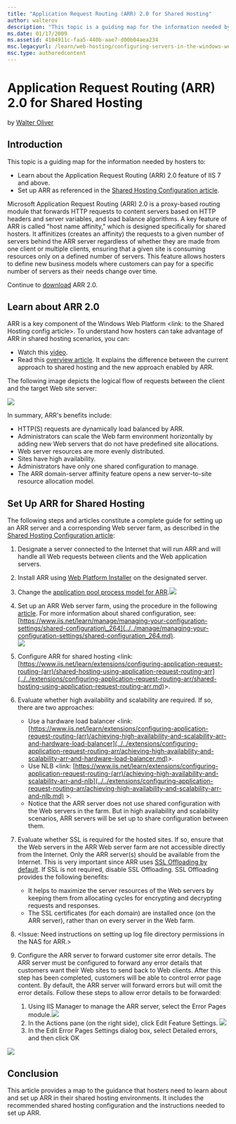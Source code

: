 ```yaml
---
title: "Application Request Routing (ARR) 2.0 for Shared Hosting"
author: walterov
description: "This topic is a guiding map for the information needed by hosters to: • Learn about the Application Request Routing (ARR) 2.0 feature of IIS 7 and above. • S..."
ms.date: 01/17/2009
ms.assetid: 4104911c-faa5-440b-aae7-d00b04aea234
msc.legacyurl: /learn/web-hosting/configuring-servers-in-the-windows-web-platform/application-request-routing-arr-20-for-shared-hosting
msc.type: authoredcontent
---
```

Application Request Routing (ARR) 2.0 for Shared Hosting
====================
by [Walter Oliver](https://github.com/walterov)

## Introduction

This topic is a guiding map for the information needed by hosters to:

- Learn about the Application Request Routing (ARR) 2.0 feature of IIS 7 and above.   
- Set up ARR as referenced in the [Shared Hosting Configuration article](../planning-the-web-hosting-architecture/shared-hosting-configuration.md).

Microsoft Application Request Routing (ARR) 2.0 is a proxy-based routing module that forwards HTTP requests to content servers based on HTTP headers and server variables, and load balance algorithms. A key feature of ARR is called "host name affinity," which is designed specifically for shared hosters. It affinitizes (creates an affinity) the requests to a given number of servers behind the ARR server regardless of whether they are made from one client or multiple clients, ensuring that a given site is consuming resources only on a defined number of servers. This feature allows hosters to define new business models where customers can pay for a specific number of servers as their needs change over time.

Continue to [download](https://www.iis.net/downloads/microsoft/application-request-routing) ARR 2.0.

## Learn about ARR 2.0

ARR is a key component of the Windows Web Platform &lt;link: to the Shared Hosting config article&gt;. To understand how hosters can take advantage of ARR in shared hosting scenarios, you can:

- Watch this [video](http://www.msteched.com/2010/NorthAmerica/WSV324).
- Read this [overview article](../../extensions/planning-for-arr/overview-of-shared-hosting-deployment-using-application-request-routing-20.md). It explains the difference between the current approach to shared hosting and the new approach enabled by ARR.

The following image depicts the logical flow of requests between the client and the target Web site server:

[![](application-request-routing-arr-20-for-shared-hosting/_static/image2.jpg)](application-request-routing-arr-20-for-shared-hosting/_static/image1.jpg)

In summary, ARR's benefits include:

- HTTP(S) requests are dynamically load balanced by ARR.
- Administrators can scale the Web farm environment horizontally by adding new Web servers that do not have predefined site allocations.
- Web server resources are more evenly distributed.
- Sites have high availability.
- Administrators have only one shared configuration to manage.
- The ARR domain-server affinity feature opens a new server-to-site resource allocation model.

## Set Up ARR for Shared Hosting

The following steps and articles constitute a complete guide for setting up an ARR server and a corresponding Web server farm, as described in the [Shared Hosting Configuration article](../planning-the-web-hosting-architecture/shared-hosting-configuration.md):

1. Designate a server connected to the Internet that will run ARR and will handle all Web requests between clients and the Web application servers.
2. Install ARR using [Web Platform Installer](https://www.microsoft.com/web/downloads/platform.aspx) on the designated server.
3. Change the [application pool process model for ARR](../../extensions/installing-application-request-routing-arr/install-application-request-routing.md).[![](application-request-routing-arr-20-for-shared-hosting/_static/image4.jpg)](application-request-routing-arr-20-for-shared-hosting/_static/image3.jpg)
4. Set up an ARR Web server farm, using the procedure in the following [article](../../extensions/configuring-application-request-routing-arr/define-and-configure-an-application-request-routing-server-farm.md). For more information about shared configuration, see: [https://www.iis.net/learn/manage/managing-your-configuration-settings/shared-configuration\_264](../../manage/managing-your-configuration-settings/shared-configuration_264.md).  
    [![](application-request-routing-arr-20-for-shared-hosting/_static/image6.jpg)](application-request-routing-arr-20-for-shared-hosting/_static/image5.jpg)
5. Configure ARR for shared hosting &lt;link: [https://www.iis.net/learn/extensions/configuring-application-request-routing-(arr)/shared-hosting-using-application-request-routing-arr](../../extensions/configuring-application-request-routing-arr/shared-hosting-using-application-request-routing-arr.md)&gt;.
6. Evaluate whether high availability and scalability are required. If so, there are two approaches:

    - Use a hardware load balancer &lt;link: [https://www.iis.net/learn/extensions/configuring-application-request-routing-(arr)/achieving-high-availability-and-scalability-arr-and-hardware-load-balancer](../../extensions/configuring-application-request-routing-arr/achieving-high-availability-and-scalability-arr-and-hardware-load-balancer.md)&gt;.
    - Use NLB &lt;link: [https://www.iis.net/learn/extensions/configuring-application-request-routing-(arr)/achieving-high-availability-and-scalability-arr-and-nlb](../../extensions/configuring-application-request-routing-arr/achieving-high-availability-and-scalability-arr-and-nlb.md) &gt;.
    - Notice that the ARR server does not use shared configuration with the Web servers in the farm. But in high availability and scalability scenarios, ARR servers will be set up to share configuration between them.
7. Evaluate whether SSL is required for the hosted sites. If so, ensure that the Web servers in the ARR Web server farm are not accessible directly from the Internet. Only the ARR server(s) should be available from the Internet. This is very important since ARR uses [SSL Offloading by default](../../extensions/configuring-application-request-routing-arr/http-load-balancing-using-application-request-routing.md). If SSL is not required, disable SSL Offloading. SSL Offloading provides the following benefits:

    - It helps to maximize the server resources of the Web servers by keeping them from allocating cycles for encrypting and decrypting requests and responses.
    - The SSL certificates (for each domain) are installed once (on the ARR server), rather than on every server in the Web farm.
8. &lt;Issue: Need instructions on setting up log file directory permissions in the NAS for ARR.&gt;
9. Configure the ARR server to forward customer site error details. The ARR server must be configured to forward any error details that customers want their Web sites to send back to Web clients. After this step has been completed, customers will be able to control error page content. By default, the ARR server will forward errors but will omit the error details. Follow these steps to allow error details to be forwarded:

    1. Using IIS Manager to manage the ARR server, select the Error Pages module.[![](application-request-routing-arr-20-for-shared-hosting/_static/image8.jpg)](application-request-routing-arr-20-for-shared-hosting/_static/image7.jpg)
    2. In the Actions pane (on the right side), click Edit Feature Settings.
	    ![](application-request-routing-arr-20-for-shared-hosting/_static/image9.jpg)
    3. In the Edit Error Pages Settings dialog box, select Detailed errors, and then click OK

[![](application-request-routing-arr-20-for-shared-hosting/_static/image11.jpg)](application-request-routing-arr-20-for-shared-hosting/_static/image10.jpg)

## Conclusion

This article provides a map to the guidance that hosters need to learn about and set up ARR in their shared hosting environments. It includes the recommended shared hosting configuration and the instructions needed to set up ARR.
